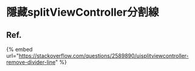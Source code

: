 # 隱藏splitViewController分割線

## Ref.

{% embed url="https://stackoverflow.com/questions/2589890/uisplitviewcontroller-remove-divider-line" %}



